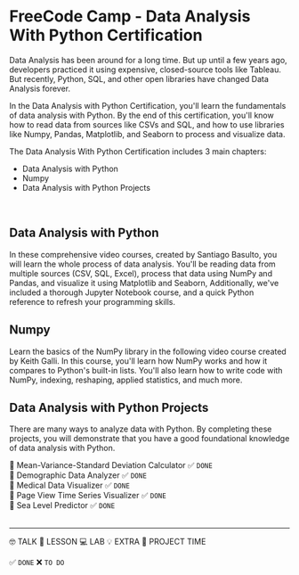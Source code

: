 # FreeCode Camp - Data Analysis With Python Certification

Data Analysis has been around for a long time. But up until a few years ago, developers practiced it using expensive, closed-source tools like Tableau. But recently, Python, SQL, and other open libraries have changed Data Analysis forever.

In the Data Analysis with Python Certification, you'll learn the fundamentals of data analysis with Python. By the end of this certification, you'll know how to read data from sources like CSVs and SQL, and how to use libraries like Numpy, Pandas, Matplotlib, and Seaborn to process and visualize data.

The Data Analysis With Python Certification includes 3 main chapters: 
  + Data Analysis with Python
  + Numpy
  + Data Analysis with Python Projects
<br/>

## Data Analysis with Python

In these comprehensive video courses, created by Santiago Basulto, you will learn the whole process of data analysis. 
You'll be reading data from multiple sources (CSV, SQL, Excel), process that data using NumPy and Pandas, and visualize it using Matplotlib and Seaborn,
Additionally, we've included a thorough Jupyter Notebook course, and a quick Python reference to refresh your programming skills.
<br/>

## Numpy

Learn the basics of the NumPy library in the following video course created by Keith Galli.
In this course, you'll learn how NumPy works and how it compares to Python's built-in lists. You'll also learn how to write code with NumPy, indexing, reshaping, applied statistics, and much more.
<br/>

## Data Analysis with Python Projects

There are many ways to analyze data with Python. By completing these projects, you will demonstrate that you have a good foundational knowledge of data analysis with Python.

💪 Mean-Variance-Standard Deviation Calculator ✅ `DONE` <br/>
💪 Demographic Data Analyzer ✅ `DONE` <br/>
💪 Medical Data Visualizer ✅ `DONE` <br/>
💪 Page View Time Series Visualizer ✅ `DONE` <br/>
💪 Sea Level Predictor ✅ `DONE` <br/>
<br/>



****
🤓 TALK 
📗 LESSON 
💻 LAB 
💡 EXTRA
💪 PROJECT TIME

✅ `DONE`
❌ `TO DO`

